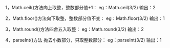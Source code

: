1，Math.ceil()方法向上取整，整数部分值+1：
eg：Math.ceil(3/2) 输出：2

2，Math.floor()方法向下取整，整数部分值不变：
eg：Math.floor(3/2) 输出：1

3，Math.round()方法四舍五入取整：
eg：Math.round(3/2) 输出：2

4，parseInt()方法 抛去小数部分，只取整数部分：
eg：parseInt(3/2) 输出：1
